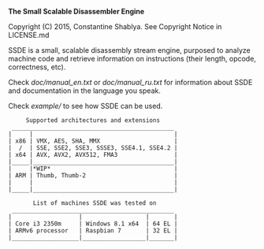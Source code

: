 **The Small Scalable Disassembler Engine**

Copyright (C) 2015, Constantine Shablya. See Copyright Notice in LICENSE.md

SSDE is a small, scalable disassembly stream engine, purposed to analyze
machine code and retrieve information on instructions (their length, opcode,
correctness, etc).

Check _doc/manual_en.txt_ or _doc/manual_ru.txt_ for information about SSDE
and documentation in the language you speak.

Check _example/_ to see how SSDE can be used.

         Supported architectures and extensions
	 ______________________________________________
	|     |                                        |
	| x86 | VMX, AES, SHA, MMX                     |
	|  /  | SSE, SSE2, SSE3, SSSE3, SSE4.1, SSE4.2 |
	| x64 | AVX, AVX2, AVX512, FMA3                |
	|_____|________________________________________|
	|     |*WIP*                                   |
	| ARM | Thumb, Thumb-2                         |
	|     |                                        |
	|_____|________________________________________|

           List of machines SSDE was tested on
	 ______________________________________________
	|                   |                  |       |
	| Core i3 2350m     | Windows 8.1 x64  | 64 EL |
	| ARMv6 processor   | Raspbian 7       | 32 EL |
	|___________________|__________________|_______|
